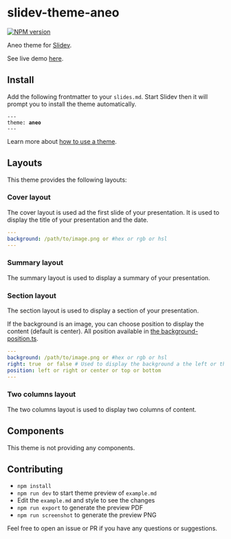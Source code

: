 # slidev-theme-aneo

[![NPM version](https://img.shields.io/npm/v/slidev-theme-aneo?color=3AB9D4&label=)](https://www.npmjs.com/package/slidev-theme-aneo)

Aneo theme for [Slidev](https://github.com/slidevjs/slidev).

See live demo [here](https://slidev-aneo.esteban-soubiran.site).

## Install

Add the following frontmatter to your `slides.md`. Start Slidev then it will prompt you to install the theme automatically.

<pre><code>---
theme: <b>aneo</b>
---</code></pre>

Learn more about [how to use a theme](https://sli.dev/themes/use).

## Layouts

This theme provides the following layouts:

### Cover layout

The cover layout is used ad the first slide of your presentation. It is used to display the title of your presentation and the date.

```yaml
---
background: /path/to/image.png or #hex or rgb or hsl
---
```

### Summary layout

The summary layout is used to display a summary of your presentation.

### Section layout

The section layout is used to display a section of your presentation.

If the background is an image, you can choose position to display the content (default is center). All position available in [the background-position.ts](./types/background-position.ts).

```yaml
---
background: /path/to/image.png or #hex or rgb or hsl
right: true  or false # Used to display the background a the left or the right of the slide
position: left or right or center or top or bottom
---
```

### Two columns layout

The two columns layout is used to display two columns of content.

## Components

This theme is not providing any components.

## Contributing

- `npm install`
- `npm run dev` to start theme preview of `example.md`
- Edit the `example.md` and style to see the changes
- `npm run export` to generate the preview PDF
- `npm run screenshot` to generate the preview PNG

Feel free to open an issue or PR if you have any questions or suggestions.